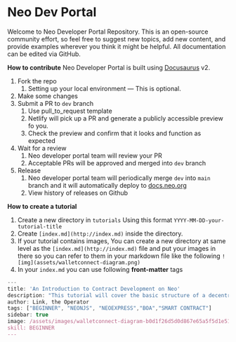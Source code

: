 # Neo Dev Portal

Welcome to Neo Developer Portal Repository.
This is an open-source community effort, so feel free to suggest new topics, add new content, and provide examples wherever you think it might be helpful. All documentation can be edited via GitHub.

**How to contribute**
Neo Developer Portal is built using [Docusaurus](https://docusaurus.io/) v2.


1. Fork the repo
    1. Setting up your local environment — This is optional.
2. Make some changes
3. Submit a PR to `dev` branch
    1. Use pull_to_request template
    2. Netlify will pick up a PR and generate a publicly accessible preview fo you.
    3. Check the preview and confirm that it looks and function as expected
4. Wait for a review
    1. Neo developer portal team will review your PR
    2. Acceptable PRs will be approved and merged into `dev` branch
5. Release
    1. Neo developer portal team will periodically merge `dev` into `main` branch and it will automatically deploy to [docs.neo.org](http://docs.neo.org) 
    2. View history of releases on Github


**How to create a tutorial**

1. Create a new directory in `tutorials` Using this format `YYYY-MM-DD-your-tutorial-title` 
2. Create `[index.md](http://index.md)` inside the directory.
3. If your tutorial contains images, You can create a new directory at same level as the `[index.md](http://index.md)` file and put your images in there so you can refer to them in your markdown file like the following `![img](assets/walletconnect-diagram.png)`
4. In your `index.md` you can use following **front-matter** tags

```jsx
---
title: 'An Introduction to Contract Development on Neo'
description: "This tutorial will cover the basic structure of a decentralized application running on the Neo blockchain. It’s designed to be a brief survey of all aspects of development including architecture, contract development, backend logic, and front-end."
author: Link, the Operator
tags: ["BEGINNER", "NEONJS", "NEOEXPRESS","BOA","SMART CONTRACT"]
sidebar: true
image: /assets/images/walletconnect-diagram-b0d1f26d5d0d867e65a5f5d1e51c6729.png
skill: BEGINNER
---
```

